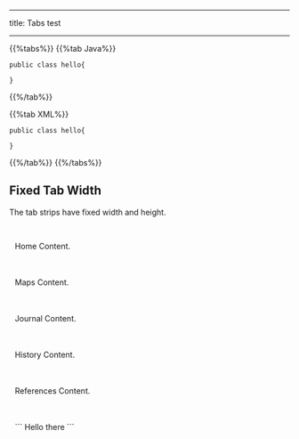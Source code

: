 
---
title: Tabs test

---

{{%tabs%}}
{{%tab Java%}}
```
public class hello{

}
```
{{%/tab%}}

{{%tab XML%}}
```
public class hello{

}
```
{{%/tab%}}
{{%/tabs%}}


<div class="content">
    <h2>Fixed Tab Width</h2>
    <p>The tab strips have fixed width and height.</p>
    <div style="margin:20px 0;"></div>
    <div class="easyui-tabs" data-options="tabWidth:112" style="width:700px;height:250px">
        <div title="Home" style="padding:10px">
            <p>Home Content.</p>
        </div>
        <div title="Maps" style="padding:10px">
            <p>Maps Content.</p>
        </div>
        <div title="Journal" style="padding:10px">
            <p>Journal Content.</p>
        </div>
        <div title="History" style="padding:10px">
            <p>History Content.</p>
        </div>
        <div title="References" style="padding:10px">
            <p>References Content.</p>
        </div>
        <div title="Contact" data-options="tabWidth:110" style="padding:10px">
        <p>
            ```
            Hello there
            ```
            </p>
        </div>
    </div>
</div>

 



<!--

<!DOCTYPE html>
<html>
<head>
    <meta charset="UTF-8">
    <title>Fixed Tab Width - jQuery EasyUI Demo</title>
    <link rel="stylesheet" type="text/css" href="../../themes/default/easyui.css">
    <link rel="stylesheet" type="text/css" href="../../themes/icon.css">
    <link rel="stylesheet" type="text/css" href="../demo.css">
    <script type="text/javascript" src="../../jquery.min.js"></script>
    <script type="text/javascript" src="../../jquery.easyui.min.js"></script>
</head>
<body>
    <h2>Fixed Tab Width</h2>
    <p>The tab strips have fixed width and height.</p>
    <div style="margin:20px 0;"></div>
    <div class="easyui-tabs" data-options="tabWidth:112" style="width:700px;height:250px">
        <div title="Home" style="padding:10px">
            <p>Home Content.</p>
        </div>
        <div title="Maps" style="padding:10px">
            <p>Maps Content.</p>
        </div>
        <div title="Journal" style="padding:10px">
            <p>Journal Content.</p>
        </div>
        <div title="History" style="padding:10px">
            <p>History Content.</p>
        </div>
        <div title="References" style="padding:10px">
            <p>References Content.</p>
        </div>
        <div title="Contact" data-options="tabWidth:110" style="padding:10px">
            <p>Contact Content.</p>
        </div>
    </div>
</body>
</html>
-->
 

 